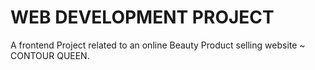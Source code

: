 # WEB DEVELOPMENT PROJECT
A frontend Project related to an online Beauty Product selling website ~ CONTOUR QUEEN.
